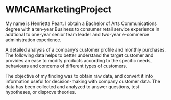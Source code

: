 # WMCAMarketingProject

My name is Henrietta Peart. I obtain a Bachelor of Arts Communications degree with a ten-year Business to consumer retail service experience in addtional to one-year senior team leader and two-year e-commerce administration experience. 

A detailed analysis of a company’s customer profile and monthly purchases. The following data helps to better understand the target customer and provides an ease to modify products according to the specific needs, behaviours and concerns of different types of customers. 

The objective of my finding was to obtain raw data, and convert it into information useful for decision-making with company customer data. The data has been collected and analyzed to answer questions, test hypotheses, or disprove theories.
